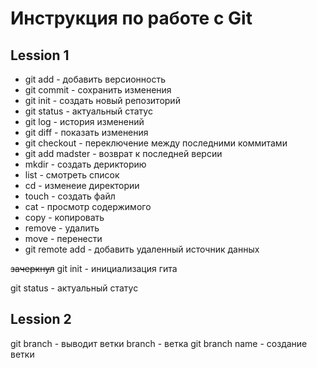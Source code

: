 # **Инструкция по работе с Git**
## Lession 1
* git add - добавить версионность
* git commit - сохранить изменения
* git init - создать новый репозиторий
* git status - актуальный статус
* git log  - история изменений
* git diff - показать изменения 
* git checkout - переключение между последними коммитами
* git add madster - возврат к последней версии
* mkdir - создать дерикторию
* list - смотреть список
* cd - изменеие директории
* touch - создать файл
* cat - просмотр содержимого
* copy - копировать
* remove - удалить
* move - перенести
* git remote add - добавить удаленный источник данных

~~зачеркнул~~
git init - инициализация гита

git status - актуальный статус
## Lession 2
git branch - выводит ветки
branch - ветка
git branch name - создание ветки
